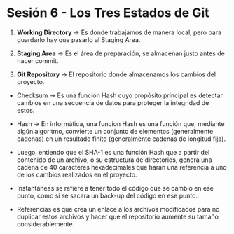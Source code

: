 # Sesión 6 - Los Tres Estados de Git

1. **Working Directory** &rarr; Es donde trabajamos de manera local, pero para guardarlo hay que pasarlo al Staging Area.

2. **Staging Area** &rarr; Es el área de preparación, se almacenan justo antes de hacer commit.

3. **Git Repository** &rarr; El repositorio donde almacenamos los cambios del proyecto.

+ Checksum &rarr; Es una función Hash cuyo propósito principal es detectar cambios en una secuencia de datos para proteger la integridad de estos. 

+ Hash &rarr; En informática, una funcion Hash es una función que, mediante algún algoritmo, convierte un conjunto de elementos (generalmente cadenas) en un resultado finito (generalmente cadenas de longitud fija).

+ Luego, entiendo que el SHA-1 es una función Hash que a partir del contenido de un archivo, o su estructura de directorios, genera una cadena de 40 caracteres hexadecimales que harán una referencia a uno de los cambios realizados en el proyecto.

+ Instantáneas se refiere a tener todo el código que se cambió en ese punto, como si se sacara un back-up del código en ese punto.

+ Referencias es que crea un enlace a los archivos modificados para no duplicar estos archivos y hacer que el repositorio aumente su tamaño considerablemente.